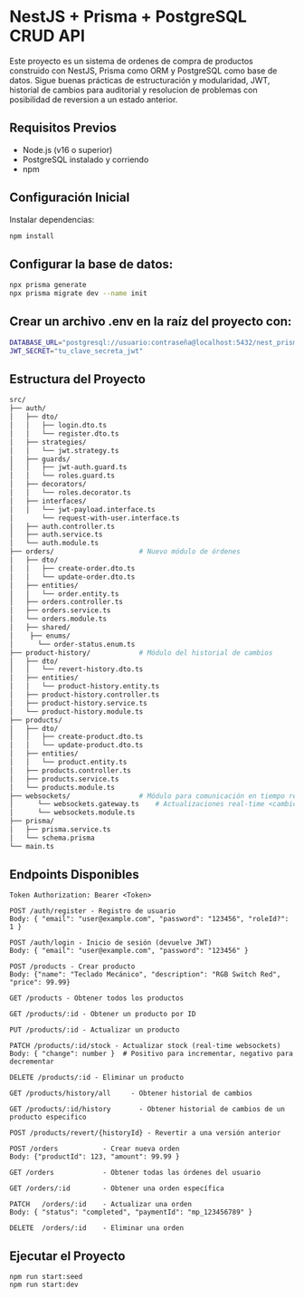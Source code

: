 # NestJS + Prisma + PostgreSQL CRUD API

Este proyecto es un sistema de ordenes de compra de productos construido con NestJS, Prisma como ORM y PostgreSQL como base de datos. Sigue buenas prácticas de estructuración y modularidad, JWT, historial de cambios para auditorial y resolucion de problemas con posibilidad de reversion a un estado anterior.

## Requisitos Previos

- Node.js (v16 o superior)
- PostgreSQL instalado y corriendo
- npm

## Configuración Inicial

Instalar dependencias:
```bash
npm install
```

## Configurar la base de datos:
```bash
npx prisma generate
npx prisma migrate dev --name init
```

## Crear un archivo .env en la raíz del proyecto con:
```bash
DATABASE_URL="postgresql://usuario:contraseña@localhost:5432/nest_prisma_db?schema=public"
JWT_SECRET="tu_clave_secreta_jwt"
```

## Estructura del Proyecto


```bash
src/
├── auth/                      
│   ├── dto/
│   │   ├── login.dto.ts
│   │   └── register.dto.ts
│   ├── strategies/
│   │   └── jwt.strategy.ts
│   ├── guards/
│   │   ├── jwt-auth.guard.ts
│   │   └── roles.guard.ts
│   ├── decorators/
│   │   └── roles.decorator.ts
│   ├── interfaces/
│   │   └── jwt-payload.interface.ts
│       └── request-with-user.interface.ts
│   ├── auth.controller.ts
│   ├── auth.service.ts
│   └── auth.module.ts
├── orders/                     # Nuevo módulo de órdenes
│   ├── dto/
│   │   ├── create-order.dto.ts
│   │   └── update-order.dto.ts
│   ├── entities/
│   │   └── order.entity.ts
│   ├── orders.controller.ts
│   ├── orders.service.ts
│   └── orders.module.ts
│   ├── shared/
│    ├── enums/
│      └── order-status.enum.ts
├── product-history/            # Módulo del historial de cambios
│   ├── dto/
│   │   └── revert-history.dto.ts
│   ├── entities/
│   │   └── product-history.entity.ts
│   ├── product-history.controller.ts
│   ├── product-history.service.ts
│   └── product-history.module.ts
├── products/
│   ├── dto/
│   │   ├── create-product.dto.ts
│   │   └── update-product.dto.ts
│   ├── entities/
│   │   └── product.entity.ts
│   ├── products.controller.ts
│   ├── products.service.ts
│   └── products.module.ts
├── websockets/                 # Módulo para comunicación en tiempo real
│      └── websockets.gateway.ts    # Actualizaciones real-time <cambios de stock>
│      └── websockets.module.ts
├── prisma/
│   ├── prisma.service.ts
│   └── schema.prisma
└── main.ts
```


## Endpoints Disponibles

```http
Token Authorization: Bearer <Token>

POST /auth/register - Registro de usuario
Body: { "email": "user@example.com", "password": "123456", "roleId?": 1 }

POST /auth/login - Inicio de sesión (devuelve JWT)
Body: { "email": "user@example.com", "password": "123456" }

POST /products - Crear producto
Body: {"name": "Teclado Mecánico", "description": "RGB Switch Red", "price": 99.99}

GET /products - Obtener todos los productos

GET /products/:id - Obtener un producto por ID

PUT /products/:id - Actualizar un producto

PATCH /products/:id/stock - Actualizar stock (real-time websockets)
Body: { "change": number }  # Positivo para incrementar, negativo para decrementar

DELETE /products/:id - Eliminar un producto

GET /products/history/all     - Obtener historial de cambios

GET /products/:id/history       - Obtener historial de cambios de un producto especifico

POST /products/revert/{historyId} - Revertir a una versión anterior

POST /orders	       - Crear nueva orden
Body: {"productId": 123, "amount": 99.99 }

GET	/orders	           - Obtener todas las órdenes del usuario

GET	/orders/:id	       - Obtener una orden específica

PATCH	/orders/:id	   - Actualizar una orden
Body: { "status": "completed", "paymentId": "mp_123456789" }

DELETE	/orders/:id	   - Eliminar una orden

```

## Ejecutar el Proyecto
```
npm run start:seed
npm run start:dev
```